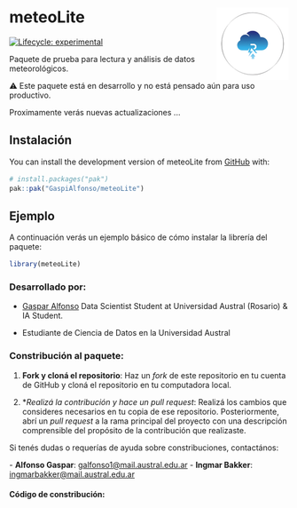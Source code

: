 
# meteoLite <img src="inst/figures/meteoLite-original.png" align="right" width="130"/>
<!-- badges: start -->

[![Lifecycle:
experimental](https://img.shields.io/badge/lifecycle-experimental-orange.svg)](https://lifecycle.r-lib.org/articles/stages.html#experimental)

<!-- badges: end -->

Paquete de prueba para lectura y análisis de datos meteorológicos.

⚠️ Este paquete está en desarrollo y no está pensado aún para uso productivo. 

Proximamente verás nuevas actualizaciones ...

## Instalación

You can install the development version of meteoLite from [GitHub](https://github.com/) with:

``` r
# install.packages("pak")
pak::pak("GaspiAlfonso/meteoLite")
```

## Ejemplo

A continuación verás un ejemplo básico de cómo instalar la librería del paquete:

``` r
library(meteoLite)
```

### Desarrollado por:

- [Gaspar Alfonso](https://github.com/GaspiAlfonso)
  Data Scientist Student at Universidad Austral (Rosario) & IA Student. 
  
- []()
  Estudiante de Ciencia de Datos en la Universidad Austral

### Constribución al paquete:
1. **Fork y cloná el repositorio**: Haz un *fork* de este repositorio en tu cuenta de GitHub y cloná el repositorio en tu computadora local.

2. **Realizá la contribución y hace un pull request*: Realizá los cambios  que consideres necesarios en tu copia de ese repositorio. 
Posteriormente, abrí un *pull request* a la rama principal del proyecto con una descripción comprensible del propósito de la contribución que realizaste. 

Si tenés dudas o requerías de ayuda sobre constribuciones, contactános:

\- **Alfonso Gaspar**: [galfonso1@mail.austral.edu.ar](mailto:galfonso1@mail.austral.edu.ar)
\- **Ingmar Bakker**: [ingmarbakker@mail.austral.edu.ar](mailto:ingmarbakker@mail.austral.edu.ar)

#### Código de constribución:
